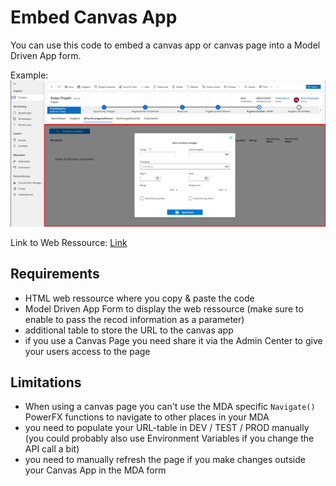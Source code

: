 # Embed Canvas App

You can use this code to embed a canvas app or canvas page into a Model Driven App form.

Example: ![canvas page in MDA form](../ressources/embedcanvas.png)

Link to Web Ressource: [Link](PowerRobin/ModelDrivenAppCodeSamples/EmbedCanvasApp/webressource.html)


## Requirements

* HTML web ressource where you copy & paste the code
* Model Driven App Form to display the web ressource (make sure to enable to pass the recod information as a parameter)
* additional table to store the URL to the canvas app
* if you use a Canvas Page you need share it via the Admin Center to give your users access to the page

## Limitations

* When using a canvas page you can't use the MDA specific `Navigate()` PowerFX functions to navigate to other places in your MDA
* you need to populate your URL-table in DEV / TEST / PROD manually (you could probably also use Environment Variables if you change the API call a bit)
* you need to manually refresh the page if you make changes outside your Canvas App in the MDA form
